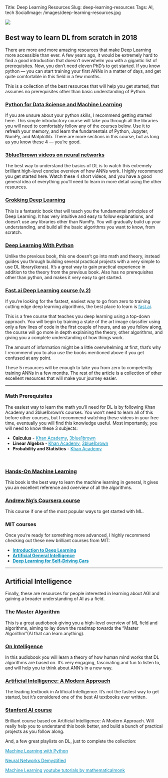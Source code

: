 Title: Deep Learning Resources
Slug: deep-learning-resources
Tags: AI, tech
SocialImage: /images/deep-learning-resources.jpg

<style>
h3 a {
text-decoration: underline;
}
p a, ul a {
color: #008cba;
}
</style>

![](/images/deep-learning-resources.jpg)

## Best way to learn DL from scratch in 2018

There are more and more amazing resources that make Deep Learning more
accessible than ever. A few years ago, it would be extremely hard to find a good
introduction that doesn’t overwhelm you with a gigantic list of prerequisites.
Now, you don’t need eleven PhD’s to get started. If you know python — you can
start training your first ANNs in a matter of days, and get quite comfortable in
this field in a few months.

This is a collection of the best resources that will help you get started, that
assumes no prerequisites other than basic understanding of Python.

### [Python for Data Science and Machine Learning](https://www.udemy.com/python-for-data-science-and-machine-learning-bootcamp)

If you are unsure about your python skills, I recommend getting started here.
This simple introductory course will take you through all the libraries you will
need to comfortably follow any of the courses below. Use it to refresh your
memory, and learn the fundamentals of Python, Jupyter, NumPy, and Matplotlib.
There are more sections in this course, but as long as you know these 4 — you’re
good.

### [3blue1brown videos on neural networks](https://www.youtube.com/playlist?list=PLZHQObOWTQDNU6R1_67000Dx_ZCJB-3pi)

The best way to understand the basics of DL is to watch this extremely brilliant
high-level concise overview of how ANNs work. I highly recommend you get started
here. Watch these 4 short videos, and you have a good general idea of everything
you’ll need to learn in more detail using the other resources.

### [Grokking Deep Learning](https://www.manning.com/books/grokking-deep-learning)

This is a fantastic book that will teach you the fundamental principles of Deep
Learning. It has very intuitive and easy to follow explanations, and doesn’t use
any libraries other than NumPy. You will gradually build up your understanding,
and build all the basic algorithms you want to know, from scratch.

### [Deep Learning With Python](https://machinelearningmastery.com/deep-learning-with-python/)

Unlike the previous book, this one doesn’t go into math and theory, instead
guides you through building several practical projects with a very simple to use
DL library(keras). It’s a great way to gain practical experience in addition to
the theory from the previous book. Also has no prerequisites other than python,
and makes it very easy to get started.

### [Fast.ai Deep Learning course (v.2)](http://course.fast.ai/)

If you’re looking for the fastest, easiest way to go from zero to training
cutting edge deep learning algorithms, the best place to learn is
[fast.ai](http://course.fast.ai/).

This is a free course that teaches you deep learning using a top-down approach.
You will begin by training a state of the art image classifier using only a few
lines of code in the first couple of hours, and as you follow along, the course
will go more in depth explaining the theory, other algorithms, and giving you a
complete understanding of how things work.

The amount of information might be a little overwhelming at first, that’s why I
recommend you to also use the books mentioned above if you get confused at any
point.

These 5 resources will be enough to take you from zero to competently training
ANNs in a few months. The rest of the article is a collection of other excellent
resources that will make your journey easier.

---- 

### Math Prerequisites

The easiest way to learn the math you’ll need for DL is by following Khan
Academy and 3blue1brown’s courses. You won’t need to learn all of this before
other courses, but I recommend watching these videos in your free time,
eventually you will find this knowledge useful. Most importantly, you will need
to know these 3 subjects:

* **Calculus**  - [Khan Academy](https://www.khanacademy.org/math/calculus-home), [3blue1brown](https://www.youtube.com/playlist?list=PLZHQObOWTQDMsr9K-rj53DwVRMYO3t5Yr)
* **Linear Algebra** - [Khan Academy](https://www.khanacademy.org/math/linear-algebra), [3blue1brown](https://www.youtube.com/playlist?list=PLZHQObOWTQDPD3MizzM2xVFitgF8hE_ab)
* **Probability and Statistics** - [Khan Academy](https://www.khanacademy.org/math/statistics-probability)

<br/>

### [Hands-On Machine Learning](http://shop.oreilly.com/product/0636920052289.do)

This book is the best way to learn the machine learning in general, it gives you
an excellent reference and overview of all the algorithms.

### [Andrew Ng’s Coursera course](https://www.coursera.org/learn/machine-learning)

This course if one of the most popular ways to get started with ML.

### MIT courses

Once you’re ready for something more advanced, I highly recommend checking out
these new brilliant courses from MIT:

- **[Introduction to Deep Learning](http://introtodeeplearning.com/)**
- **[Artificial General Intelligence](https://agi.mit.edu/)**
- **[Deep Learning for Self-Driving Cars](https://selfdrivingcars.mit.edu/)**

*****

## Artificial Intelligence

Finally, these are resources for people interested in learning about AGI and
gaining a broader understanding of AI as a field.

### [The Master Algorithm](https://www.audible.com/pd/Science-Technology/The-Master-Algorithm-Audiobook/B014X1DS8W)

This is a great audiobook giving you a high-level overview of ML field and
algorithms, aiming to lay down the roadmap towards the “Master Algorithm”(AI
that can learn anything).

### [On Intelligence](https://www.audible.com/pd/Science-Technology/On-Intelligence-Audiobook/B002V8LKTE)

In this audiobook you will learn a theory of how human mind works that DL
algorithms are based on. It’s very engaging, fascinating and fun to listen to,
and will help you to think about ANN’s in a new way.

### [Artificial Intelligence: A Modern Approach](https://www.amazon.com/Artificial-Intelligence-Modern-Approach-3rd/dp/0136042597)

The leading textbook in Artificial Intelligence. It’s not the fastest way to get
started, but it’s considered one of the best AI textbooks ever written.

### [Stanford AI course](https://www.youtube.com/playlist?list=PLIeooNSdhQE5kRrB71yu5yP9BRCJCSbMt)

Brilliant course based on Artificial Intelligence: A Modern Approach. Will
really help you to understand this book better, and build a bunch of practical
projects as you follow along.

And, a few great playlists on DL, just to complete the collection:

[Machine Learning with
Python](https://www.youtube.com/playlist?list=PLQVvvaa0QuDfKTOs3Keq_kaG2P55YRn5v)

[Neural Networks
Demystified](https://www.youtube.com/playlist?list=PLiaHhY2iBX9hdHaRr6b7XevZtgZRa1PoU)

[Machine Learning youtube tutorials by
](http://www.youtube.com/playlist?list=PLD0F06AA0D2E8FFBA)[mathematicalmonk](https://www.youtube.com/channel/UCcAtD_VYwcYwVbTdvArsm7w)



